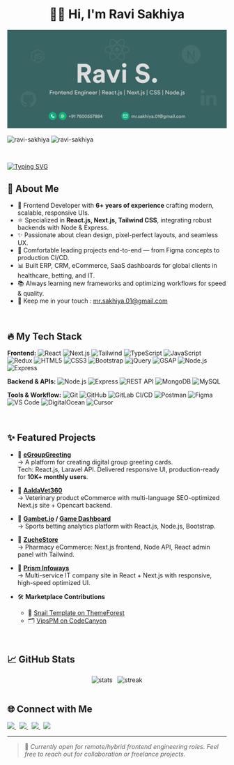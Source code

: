 <h1 align="center">👋🏻 Hi, I'm Ravi Sakhiya</h1>

<img src="./github-profile-banner.jpg" alt="banner" /><br>

<p align="left">
<img src="https://komarev.com/ghpvc/?username=ravi-sakhiya&label=Profile%20views&color=0e75b6&style=flat" alt="ravi-sakhiya" /> 
<img src="https://img.shields.io/github/followers/ravi-sakhiya" alt="ravi-sakhiya" /> 
</p><br>

[![Typing SVG](https://readme-typing-svg.demolab.com?font=Fira+Code&pause=1000&width=435&lines=Frontend+Expert+(6%2B+Years);React+%7C+Next.js+%7C+Tailwind+%7C+Node.js;Fullstack+MERN+Engineer;Building+from+UI%2FUX+to+API+%26+DevOps)](https://git.io/typing-svg)

## 🚀 About Me

- 🌟 Frontend Developer with **6+ years of experience** crafting modern, scalable, responsive UIs.
- ⚛️ Specialized in **React.js, Next.js, Tailwind CSS**, integrating robust backends with Node & Express.
- ✨ Passionate about clean design, pixel-perfect layouts, and seamless UX.
- 💼 Comfortable leading projects end-to-end — from Figma concepts to production CI/CD.
- 📊 Built ERP, CRM, eCommerce, SaaS dashboards for global clients in healthcare, betting, and IT.
- 📚 Always learning new frameworks and optimizing workflows for speed & quality.
- 💬 Keep me in your touch : mr.sakhiya.01@gmail.com

<br>

## 🔥 My Tech Stack

**Frontend:**
![React](https://img.shields.io/badge/React-282C34?logo=react&logoColor=61DAFB)
![Next.js](https://img.shields.io/badge/Next.js-282C34?logo=next.js)
![Tailwind](https://img.shields.io/badge/Tailwind_CSS-282C34?logo=tailwind-css&logoColor=06B6D4)
![TypeScript](https://img.shields.io/badge/TypeScript-282C34?logo=typescript)
![JavaScript](https://img.shields.io/badge/JavaScript-282C34?logo=javascript&logoColor=F7DF1E)
![Redux](https://img.shields.io/badge/Redux-282C34?logo=redux&logoColor=764ABC)
![HTML5](https://img.shields.io/badge/HTML5-282C34?logo=html5)
![CSS3](https://img.shields.io/badge/CSS3-282C34?logo=css3)
![Bootstrap](https://img.shields.io/badge/Bootstrap-282C34?logo=bootstrap&logoColor=7952B3)
![jQuery](https://img.shields.io/badge/jQuery-282C34?logo=jquery&logoColor=0769AD)
![GSAP](https://img.shields.io/badge/GSAP-282C34?logo=greensock&logoColor=88CE02)
![Node.js](https://img.shields.io/badge/Node.js-282C34?logo=node.js&logoColor=339933)
![Express](https://img.shields.io/badge/Express-282C34?logo=express&logoColor=000000)

**Backend & APIs:**
![Node.js](https://img.shields.io/badge/Node.js-282C34?logo=node.js)
![Express](https://img.shields.io/badge/Express-282C34?logo=express)
![REST API](https://img.shields.io/badge/REST_API-282C34)
![MongoDB](https://img.shields.io/badge/MongoDB-282C34?logo=mongodb&logoColor=47A248)
![MySQL](https://img.shields.io/badge/MySQL-282C34?logo=mysql&logoColor=4479A1)

**Tools & Workflow:**
![Git](https://img.shields.io/badge/Git-282C34?logo=git)
![GitHub](https://img.shields.io/badge/GitHub-282C34?logo=github)
![GitLab CI/CD](https://img.shields.io/badge/GitLab_CI/CD-282C34?logo=gitlab)
![Postman](https://img.shields.io/badge/Postman-282C34?logo=postman)
![Figma](https://img.shields.io/badge/Figma-282C34?logo=figma)
![VS Code](https://img.shields.io/badge/VS_Code-282C34?logo=visualstudiocode&logoColor=007ACC)
![DigitalOcean](https://img.shields.io/badge/DigitalOcean-282C34?logo=digitalocean&logoColor=0080FF)
![Cursor](https://img.shields.io/badge/Cursor.sh-282C34?logo=cursor&logoColor=5E5DF0)

<br>

## ✨ Featured Projects

- 🔗 **[eGroupGreeting](https://egroupgreeting.com/)**  
  → A platform for creating digital group greeting cards.  
  Tech: React.js, Laravel API. Delivered responsive UI, production-ready for **10K+ monthly users**.

- 🔗 **[AaldaVet360](https://aaldavet360.com/jp/)**  
  → Veterinary product eCommerce with multi-language SEO-optimized Next.js site + Opencart backend.

- 🔗 **[Gambet.io](https://gambet.io) / [Game Dashboard](https://game.gambet.io/)**  
  → Sports betting analytics platform with React.js, Node.js, Bootstrap.

- 🔗 **[ZucheStore](https://zuchestore.com/)**  
  → Pharmacy eCommerce: Next.js frontend, Node API, React admin panel with Tailwind.

- 🔗 **[Prism Infoways](https://prisminfoways.com/)**  
  → Multi-service IT company site in React + Next.js with responsive, high-speed optimized UI.

- 🛠 **Marketplace Contributions**  
  - 🎨 [Snail Template on ThemeForest](https://themeforest.net/item/snail-creative-multipurpose-html5-templates/28062252)  
  - 🗂️ [VipsPM on CodeCanyon](https://codecanyon.net/item/vipspm-angular8-laravel57-project-suite/25335792)

<br>

## 📈 GitHub Stats

<div align="center">  
    <img src="https://github-readme-stats.vercel.app/api?username=ravi-sakhiya&show_icons=true&theme=transparent&border_color=454545" alt="stats" />
    &nbsp;
    <img src="https://streak-stats.demolab.com?user=ravi-sakhiya&theme=transparent&border=454545&date_format=j%20M%5B%20Y%5D" alt="streak" />
</div>

<br>

## 🌐 Connect with Me

<p align="left">
    <a href="https://www.linkedin.com/in/ravi-sakhiya/" target="_blank">
        <img src="https://raw.githubusercontent.com/rahuldkjain/github-profile-readme-generator/master/src/images/icons/Social/linked-in-alt.svg" height="30" />
    </a>
    &nbsp;
    <a href="mailto:mr.sakhiya.01@gmail.com">
        <img src="https://img.icons8.com/ios-filled/50/000000/new-post.png" height="30" />
    </a>
    &nbsp;
    <a href="https://github.com/ravi-sakhiya" target="_blank">
        <img src="https://raw.githubusercontent.com/rahuldkjain/github-profile-readme-generator/master/src/images/icons/Social/github.svg" height="30" />
    </a>
    &nbsp;
    <a href="https://wa.me/917600557884" target="_blank">
        <img src="https://raw.githubusercontent.com/rahuldkjain/github-profile-readme-generator/master/src/images/icons/Social/whatsapp.svg" height="30" />
    </a>
</p>

---

> 📝 *Currently open for remote/hybrid frontend engineering roles. Feel free to reach out for collaboration or freelance projects.*

